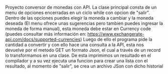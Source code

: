 Proyecto conversor de monedas con API.
La clase principal consta de un menu de opciones encerradas en un ciclo while con opcion de "salir".
Dentro de las opciones puedes elegir la moneda a cambiar y la moneda deseada (El menu ofrece unas sugerencias pero tambien puedes ingresar la moneda de forma manual), esta moneda debe estar en Currency code (puedes consultar más 
información en: https://www.exchangerate-api.com/docs/supported-currencies)
Luego de ello el programa pide la cantidad a convertir y con ello hace una consulta a la API, esta nos devuelve por el metodo GET un formato Json, el cual a través de un record lo transformamos en una clase.
De esta imprimimos un resultado en el compilador y a su vez ejecuta una funcion para crear una lista con el resultado, al momento de "salir", se crea un archivo JSon con dicho historial
